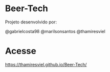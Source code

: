 # Beer-Tech
Projeto desenvolvido por:

@gabrielcosta98
@marilsonsantos
@thamiresviel

# Acesse
https://thamiresviel.github.io/Beer-Tech/

